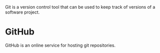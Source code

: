 Git is a version control tool that can be used to keep track of versions of a software project.



# GitHub


GitHub is an online service for hosting git repositories.